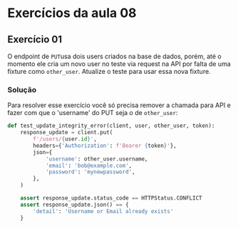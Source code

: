 # Exercícios da aula 08

## Exercício 01

O endpoint de `PUT`usa dois users criados na base de dados, porém, até o momento ele cria um novo user no teste via request na API por falta de uma fixture como `other_user`. Atualize o teste para usar essa nova fixture.


### Solução

Para resolver esse exercício você só precisa remover a chamada para API e fazer com que o 'username' do PUT seja o de `other_user`:

```python title="tests/test_users.py"
def test_update_integrity_error(client, user, other_user, token):
    response_update = client.put(
        f'/users/{user.id}',
        headers={'Authorization': f'Bearer {token}'},
        json={
            'username': other_user.username,
            'email': 'bob@example.com',
            'password': 'mynewpassword',
        },
    )

    assert response_update.status_code == HTTPStatus.CONFLICT
    assert response_update.json() == {
        'detail': 'Username or Email already exists'
    }
```
